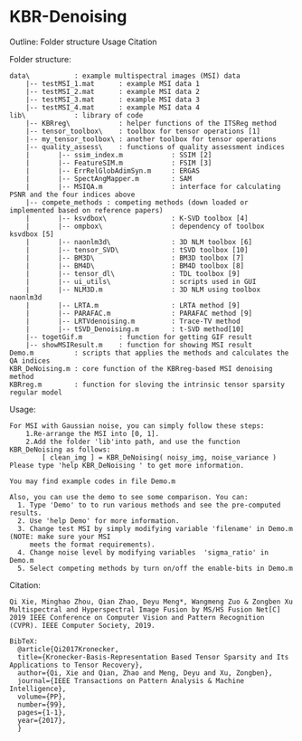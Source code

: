 # KBR-Denoising
Outline:
    Folder structure
    Usage
    Citation


Folder structure:

    data\           : example multispectral images (MSI) data 
        |-- testMSI_1.mat      : example MSI data 1
        |-- testMSI_2.mat      : example MSI data 2
        |-- testMSI_3.mat      : example MSI data 3
        |-- testMSI_4.mat      : example MSI data 4
    lib\            : library of code
        |-- KBRreg\            : helper functions of the ITSReg method
        |-- tensor_toolbox\    : toolbox for tensor operations [1]
        |-- my_tensor_toolbox\ : another toolbox for tensor operations 
        |-- quality_assess\    : functions of quality assessment indices
        |       |-- ssim_index.m            : SSIM [2]
        |       |-- FeatureSIM.m            : FSIM [3]
        |       |-- ErrRelGlobAdimSyn.m     : ERGAS
        |       |-- SpectAngMapper.m        : SAM
        |       |-- MSIQA.m                 : interface for calculating PSNR and the four indices above
        |-- compete_methods : competing methods (down loaded or implemented based on reference papers)
        |       |-- ksvdbox\                : K-SVD toolbox [4]
        |       |-- ompbox\                 : dependency of toolbox ksvdbox [5]
        |       |-- naonlm3d\               : 3D NLM toolbox [6]
        |       |-- tensor_SVD\             : tSVD toolbox [10]
        |       |-- BM3D\                   : BM3D toolbox [7]
        |       |-- BM4D\                   : BM4D toolbox [8]
        |       |-- tensor_dl\              : TDL toolbox [9]
        |       |-- ui_utils\               : scripts used in GUI
        |       |-- NLM3D.m                 : 3D NLM using toolbox naonlm3d 
        |       |-- LRTA.m                  : LRTA method [9]
        |       |-- PARAFAC.m               : PARAFAC method [9]
        |       |-- LRTVdenoising.m         : Trace-TV method 
        |       |-- tSVD_Denoising.m        : t-SVD method[10] 
        |-- togetGif.m         : function for getting GIF result
        |-- showMSIResult.m    : function for showing MSI result
    Demo.m          : scripts that applies the methods and calculates the QA indices
    KBR_DeNoising.m : core function of the KBRreg-based MSI denoising method 
    KBRreg.m        : function for sloving the intrinsic tensor sparsity regular model 


Usage:

    For MSI with Gaussian noise, you can simply follow these steps:
        1.Re-arrange the MSI into [0, 1].
        2.Add the folder 'lib'into path, and use the function KBR_DeNoising as follows:
            [ clean_img ] = KBR_DeNoising( noisy_img, noise_variance )
    Please type 'help KBR_DeNoising ' to get more information.

    You may find example codes in file Demo.m

    Also, you can use the demo to see some comparison. You can:
      1. Type 'Demo' to to run various methods and see the pre-computed results.
      2. Use 'help Demo' for more information.
      3. Change test MSI by simply modifying variable 'filename' in Demo.m (NOTE: make sure your MSI
         meets the format requirements).
      4. Change noise level by modifying variables  'sigma_ratio' in Demo.m
      5. Select competing methods by turn on/off the enable-bits in Demo.m


Citation:

    Qi Xie, Minghao Zhou, Qian Zhao, Deyu Meng*, Wangmeng Zuo & Zongben Xu
    Multispectral and Hyperspectral Image Fusion by MS/HS Fusion Net[C]
    2019 IEEE Conference on Computer Vision and Pattern Recognition (CVPR). IEEE Computer Society, 2019.

    BibTeX:
      @article{Qi2017Kronecker,  
      title={Kronecker-Basis-Representation Based Tensor Sparsity and Its Applications to Tensor Recovery},  
      author={Qi, Xie and Qian, Zhao and Meng, Deyu and Xu, Zongben},  
      journal={IEEE Transactions on Pattern Analysis & Machine Intelligence},  
      volume={PP},  
      number={99},  
      pages={1-1},  
      year={2017},
      }

